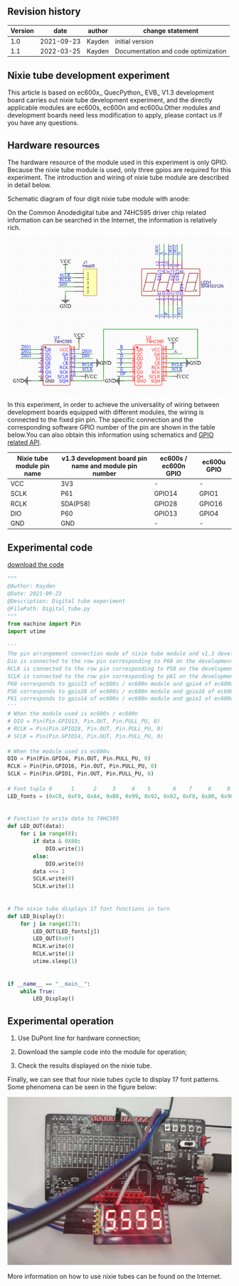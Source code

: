 ## Revision history

|Version | date | author | change statement|
| ---- | ---------- | ------ | -------- |
|1.0 | 2021-09-23 | Kayden | initial version|
|1.1 | 2022-03-25 | Kayden | Documentation and code optimization |



## Nixie tube development experiment

This article is based on ec600x_ QuecPython_ EVB_ V1.3 development board carries out nixie tube development experiment, and the directly applicable modules are ec600s, ec600n and ec600u.Other modules and development boards need less modification to apply, please contact us if you have any questions.

## Hardware resources

The hardware resource of the module used in this experiment is only GPIO. Because the nixie tube module is used, only three gpios are required for this experiment. The introduction and wiring of nixie tube module are described in detail below.

Schematic diagram of four digit nixie tube module with anode:

On the Common Anodedigital tube and 74HC595 driver chip related information can be searched in the Internet, the information is relatively rich.

![](media/Schematic_diagram_of_nixie_tube_module.png)

In this experiment, in order to achieve the universality of wiring between development boards equipped with different modules, the wiring is connected to the fixed pin pin. The specific connection and the corresponding software GPIO number of the pin are shown in the table below.You can also obtain this information using schematics and [GPIO related API](https://python.quectel.com/wiki/#/en-us/api/QuecPythonClasslib?id=pin).

|Nixie tube module pin name | v1.3 development board pin name and module pin number | ec600s / ec600n GPIO | ec600u GPIO|
| ------------------ | ------------------------------ | ------------------ | ----------- |
| VCC                | 3V3                            | -                  | -           |
| SCLK               | P61                            | GPIO14             | GPIO1       |
| RCLK               | SDA(P58)                       | GPIO28             | GPIO16      |
| DIO                | P60                            | GPIO13             | GPIO4       |
| GND                | GND                            | -                  | -           |

## Experimental code

 <a href = "code / digital_tube. Py" target = "_blank" > download the code</a>

```python
"""
@Author: Kayden
@Date: 2021-09-23
@Description: Digital tube experiment
@FilePath: Digital_tube.py
"""
from machine import Pin
import utime

'''
The pin arrangement connection mode of nixie tube module and v1.3 development board is:
Dio is connected to the row pin corresponding to P60 on the development board
RCLK is connected to the row pin corresponding to P58 on the development board
SCLK is connected to the row pin corresponding to p61 on the development board
P60 corresponds to gpio13 of ec600s / ec600n module and gpio4 of ec600u module
P56 corresponds to gpio28 of ec600s / ec600n module and gpio16 of ec600u module
P61 corresponds to gpio14 of ec600s / ec600n module and gpio1 of ec600u module
'''
# When the module used is ec600s / ec600n
# DIO = Pin(Pin.GPIO13, Pin.OUT, Pin.PULL_PU, 0)
# RCLK = Pin(Pin.GPIO28, Pin.OUT, Pin.PULL_PU, 0)
# SCLK = Pin(Pin.GPIO14, Pin.OUT, Pin.PULL_PU, 0)

# When the module used is ec600u
DIO = Pin(Pin.GPIO4, Pin.OUT, Pin.PULL_PU, 0)
RCLK = Pin(Pin.GPIO16, Pin.OUT, Pin.PULL_PU, 0)
SCLK = Pin(Pin.GPIO1, Pin.OUT, Pin.PULL_PU, 0)

# Font tuple 0 	    1	   2     3     4    5       6    7     8     9     A 	 b 	   C    d 	   E     F     -
LED_fonts = (0xC0, 0xF9, 0xA4, 0xB0, 0x99, 0x92, 0x82, 0xF8, 0x80, 0x90, 0x88, 0x83, 0xC6, 0xA1, 0x86, 0x8E, 0xBF)


# Function to write data to 74HC595
def LED_OUT(data):
    for i in range(8):
        if data & 0X80:
            DIO.write(1)
        else:
            DIO.write(0)
        data <<= 1
        SCLK.write(0)
        SCLK.write(1)


# The nixie tube displays 17 font functions in turn
def LED_Display():
    for j in range(17):
        LED_OUT(LED_fonts[j])
        LED_OUT(0x0f)
        RCLK.write(0)
        RCLK.write(1)
        utime.sleep(1)


if __name__ == "__main__":
    while True:
        LED_Display()

```

## Experimental operation

1. Use DuPont line for hardware connection;

2. Download the sample code into the module for operation;

3. Check the results displayed on the nixie tube.

Finally, we can see that four nixie tubes cycle to display 17 font patterns. Some phenomena can be seen in the figure below:

![](media/Digital_tube_experiment_phenomenon.png)

More information on how to use nixie tubes can be found on the Internet.

